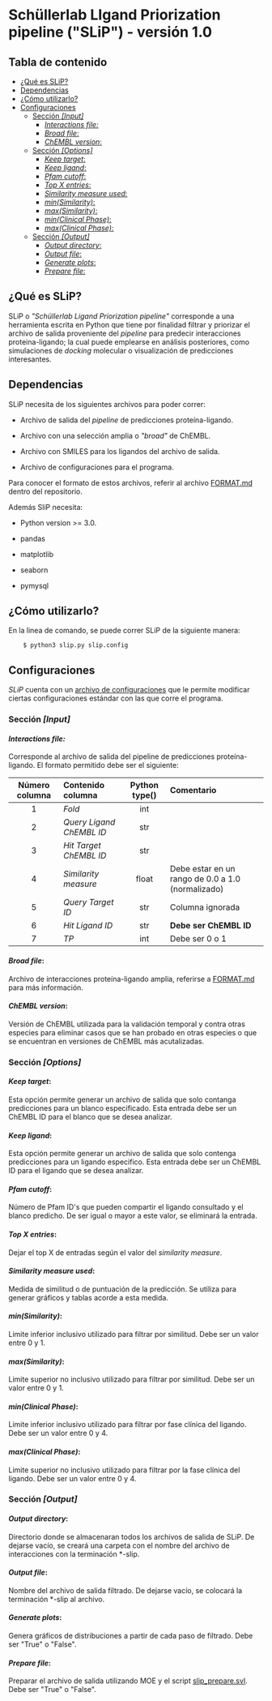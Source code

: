 # Schüllerlab LIgand Priorization pipeline ("SLiP") - versión 1.0

Tabla de contenido
-----
* [¿Qué es SLiP?](#qué-es-slip)
* [Dependencias](#dependencias)
* [¿Cómo utilizarlo?](#cómo-utilizarlo)
* [Configuraciones](#configuraciones)
	* [Sección <em>[Input]</em>](#sección-input)
		* [<em>Interactions file:</em>](#interactions-file)
		* [<em>Broad file</em>:](#broad-file)
  		* [<em>ChEMBL version</em>:](#chembl-version)
 	* [Sección <em>[Options]</em>](#sección-options)
  		* [<em>Keep target</em>:](#keep-target)
  		* [<em>Keep ligand</em>:](#keep-ligand)
  		* [<em>Pfam cutoff</em>:](#pfam-cutoff)
  		* [<em>Top X entries</em>:](#top-x-entries)
  		* [<em>Similarity measure used</em>:](#similarity-measure-used)
  		* [<em>min(Similarity)</em>:](#minsimilarity)
  		* [<em>max(Similarity)</em>:](#maxsimilarity)
  		* [<em>min(Clinical Phase)</em>:](#minclinical-phase)
  		* [<em>max(Clinical Phase)</em>:](#maxclinical-phase)
 	* [Sección <em>[Output]</em>](#sección-output)
	 	* [<em>Output directory</em>:](#output-directory)
  		* [<em>Output file</em>:](#output-file)
  		* [<em>Generate plots</em>:](#generate-plots)
  		* [<em>Prepare file</em>:](#prepare-file)


## ¿Qué es SLiP?

SLiP o _"Schüllerlab Ligand Priorization pipeline"_ corresponde a una herramienta escrita en Python que tiene por finalidad filtrar y priorizar el archivo de salida proveniente del _pipeline_ para predecir interacciones proteina-ligando; la cual puede emplearse en análisis posteriores, como simulaciones de _docking_ molecular o visualización de predicciones interesantes.

## Dependencias

SLiP necesita de los siguientes archivos para poder correr:

- Archivo de salida del _pipeline_ de predicciones proteína-ligando.

- Archivo con una selección amplia o _"broad"_ de ChEMBL.

- Archivo con SMILES para los ligandos del archivo de salida.

- Archivo de configuraciones para el programa.

Para conocer el formato de estos archivos, referir al archivo [FORMAT.md](FORMAT.md) dentro del repositorio.

Además SliP necesita:

- Python version >= 3.0.

- pandas

- matplotlib

- seaborn

- pymysql

## ¿Cómo utilizarlo?

En la linea de comando, se puede correr SLiP de la siguiente manera:

        $ python3 slip.py slip.config

## Configuraciones

_SLiP_ cuenta con un [archivo de configuraciones](slip.ini) que le permite modificar ciertas configuraciones estándar con las que corre el programa.

### Sección _[Input]_

#### _Interactions file:_ 
Corresponde al archivo de salida del pipeline de predicciones proteína-ligando. El formato permitido debe ser el siguiente:

| Número columna | Contenido columna | Python type() | Comentario |
|:--------------:|:------------------|:-------------:|:-----------|
| 1 | _Fold_| int | |
| 2 | _Query Ligand ChEMBL ID_ | str | |
| 3 | _Hit Target ChEMBL ID_ | str | |
| 4 | _Similarity measure_ | float | Debe estar en un rango de 0.0 a 1.0 (normalizado) |
| 5 | _Query Target ID_ | str | Columna ignorada |
| 6 | _Hit Ligand ID_  | str | **Debe ser ChEMBL ID** |
| 7 | _TP_ | int | Debe ser 0 o 1 |

#### _Broad file_: 
Archivo de interacciones proteína-ligando amplia, referirse a [FORMAT.md](FORMAT.md) para más información.

#### _ChEMBL version_: 
Versión de ChEMBL utilizada para la validación temporal y contra otras especies para eliminar casos que se han probado en otras especies o que se encuentran en versiones de ChEMBL más acutalizadas.

### Sección _[Options]_

#### _Keep target_:
Esta opción permite generar un archivo de salida que solo contanga predicciones para un blanco especificado. Esta entrada debe ser un ChEMBL ID para el blanco que se desea analizar.

#### _Keep ligand_: 
Esta opción permite generar un archivo de salida que solo contenga predicciones para un ligando especifico. Esta entrada debe ser un ChEMBL ID para el ligando que se desea analizar.

#### _Pfam cutoff_: 
Número de Pfam ID's que pueden compartir el ligando consultado y el blanco predicho. De ser igual o mayor a este valor, se eliminará la entrada.

#### _Top X entries_: 
Dejar el top X de entradas según el valor del _similarity measure_.

#### _Similarity measure used_: 
Medida de similitud o de puntuación de la predicción. Se utiliza para generar gráficos y tablas acorde a esta medida.

#### _min(Similarity)_: 
Limite inferior inclusivo utilizado para filtrar por similitud. Debe ser un valor entre 0 y 1.

#### _max(Similarity)_: 
Limite superior no inclusivo utilizado para filtrar por similitud. Debe ser un valor entre 0 y 1.

#### _min(Clinical Phase)_: 
Limite inferior inclusivo utilizado para filtrar por fase clínica del ligando. Debe ser un valor entre 0 y 4.

#### _max(Clinical Phase)_: 
Limite superior no inclusivo utilizado para filtrar por la fase clínica del ligando. Debe ser un valor entre 0 y 4.

### Sección _[Output]_

#### _Output directory_: 
Directorio donde se almacenaran todos los archivos de salida de SLiP. De dejarse vacío, se creará una carpeta con el nombre del archivo de interacciones con la terminación \*-slip.

#### _Output file_: 
Nombre del archivo de salida filtrado. De dejarse vacío, se colocará la terminación \*-slip al archivo.

#### _Generate plots_: 
Genera gráficos de distribuciones a partir de cada paso de filtrado. Debe ser "True" o "False".

#### _Prepare file_: 
Preparar el archivo de salida utilizando MOE y el script [slip\_prepare.svl](slip\_prepare.svl). Debe ser "True" o "False".
